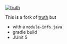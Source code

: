 [![truth](https://maven-badges.herokuapp.com/maven-central/io.github.jbock-java/truth/badge.svg?subject=truth)](https://maven-badges.herokuapp.com/maven-central/io.github.jbock-java/truth)

This is a fork of [truth](https://github.com/google/truth/tree/9969b493cd8963d2f3afc576c51b2154c129019a)
but

* with a `module-info.java`
* gradle build
* JUnit 5
